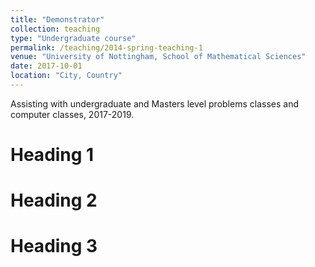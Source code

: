 ```yaml
---
title: "Demonstrator"
collection: teaching
type: "Undergraduate course"
permalink: /teaching/2014-spring-teaching-1
venue: "University of Nottingham, School of Mathematical Sciences"
date: 2017-10-01
location: "City, Country"
---
```


Assisting with undergraduate and Masters level problems classes and computer classes, 2017-2019.

Heading 1
======


Heading 2
======

Heading 3
======